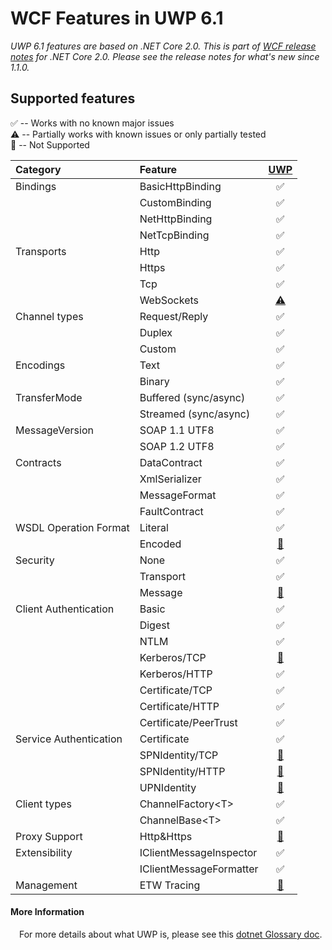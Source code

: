 WCF Features in UWP 6.1
======================================================
*UWP 6.1 features are based on .NET Core 2.0. This is part of [WCF release notes](https://github.com/dotnet/wcf/releases/tag/v2.0.0) for .NET Core 2.0. Please see the release notes for what's new since 1.1.0.*

Supported features
------------
:white_check_mark: -- Works with no known major issues  
:warning: --  Partially works with known issues or only partially tested  
:no_entry_sign: -- Not Supported  

| Category     |  Feature              |   [UWP](#platforms)                       |
| :-------     | :--------             | :------------:                      |
|Bindings      |BasicHttpBinding       |:white_check_mark:                   |
|              |CustomBinding          |:white_check_mark:                   |
|              |NetHttpBinding         |:white_check_mark:                   |
|              |NetTcpBinding          |:white_check_mark:                   |
|Transports    |Http                   |:white_check_mark:                   |
|              |Https                  |:white_check_mark:                   |
|              |Tcp                    |:white_check_mark:                   |
|              |WebSockets             |[:warning:](https://github.com/dotnet/wcf/releases/tag/v2.0.0)           |
|Channel types |Request/Reply          |:white_check_mark:                   |
|              |Duplex                 |:white_check_mark:                   |
|              |Custom                 |:white_check_mark:                   |
|Encodings     |Text                   |:white_check_mark:                   |
|              |Binary                 |:white_check_mark:                   |
|TransferMode  |Buffered (sync/async)  |:white_check_mark:                   |
|              |Streamed (sync/async)  |:white_check_mark:                   |
|MessageVersion|SOAP 1.1 UTF8          |:white_check_mark:                   |
|              |SOAP 1.2 UTF8          |:white_check_mark:                   |
|Contracts     |DataContract           |:white_check_mark:                   |
|              |XmlSerializer          |:white_check_mark:                   |
|              |MessageFormat          |:white_check_mark:                   |
|              |FaultContract          |:white_check_mark:                   |
|WSDL Operation Format     |Literal           |:white_check_mark:                   |
|              |Encoded          |[:no_entry_sign:](https://github.com/dotnet/wcf/releases/tag/v2.0.0)                   |
|Security      |None                   |:white_check_mark:                   |
|              |Transport              |:white_check_mark:                   |
|              |Message                |[:no_entry_sign:](https://github.com/dotnet/wcf/releases/tag/v2.0.0)     |
|Client Authentication|Basic           |:white_check_mark:                   |
|              |Digest                 |:white_check_mark:                   |
|              |NTLM                   |:white_check_mark:                   |
|              |Kerberos/TCP           |[:no_entry_sign:](https://github.com/dotnet/wcf/releases/tag/v2.0.0)     |
|              |Kerberos/HTTP          |:white_check_mark:                   |
|              |Certificate/TCP       |:white_check_mark:                   |
|              |Certificate/HTTP      |:white_check_mark:                   |
|              |Certificate/PeerTrust      |:white_check_mark:                   |
|Service Authentication|Certificate    |:white_check_mark:                   |
|              |SPNIdentity/TCP    |[:no_entry_sign:](https://github.com/dotnet/wcf/releases/tag/v2.0.0)          |
|              |SPNIdentity/HTTP    |[:no_entry_sign:](https://github.com/dotnet/wcf/releases/tag/v2.0.0)          |
|              |UPNIdentity    |[:no_entry_sign:](https://github.com/dotnet/wcf/releases/tag/v2.0.0)          |
|Client types  |ChannelFactory\<T\>    |:white_check_mark:                   |
|              |ChannelBase\<T\>       |:white_check_mark:                   |
|Proxy Support  |Http&Https    |[:no_entry_sign:](https://github.com/dotnet/wcf/releases/tag/v2.0.0)                   |
|Extensibility |IClientMessageInspector|:white_check_mark:                   |
|              |IClientMessageFormatter|:white_check_mark:                   |
|Management    |ETW Tracing            |[:no_entry_sign:](https://github.com/dotnet/wcf/releases/tag/v2.0.0)      |        


#### More Information
&ensp;&ensp;For more details about what UWP is, please see this [dotnet Glossary doc](https://github.com/dotnet/corefx/blob/master/Documentation/project-docs/glossary.md).
